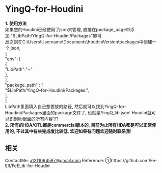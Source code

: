# YingQ-for-Houdini
**1. 使用方法**  
  如果您的Houdini已经使用了json来管理, 直接在package_page中添加:"$LibPath/YingQ-for-Houdini/Packages"即可.  
  反之则在C:\Users\Username\Documents\houdiniVersion\packages中创建一个.json,  
{  
"env": [  
{  
"LibPath":"~"  
},  
],  
"package_path" : [  
"$LibPath/YingQ-for-Houdini/Packages.",  
],  
}  
LibPath里面填入自己想要放的路径, 然后就可以找到YingQ-for-Houdini/Packages里面的package文件了, 也就是YingQ_lib.json! Houdini就可以识别lib里面的所有内容了!  
**2. 所有的HDA/OTL都是commercial版本的, 目前为止所有HDA都是可以正常使用的, 不过其中有些完成度比较低, 欢迎如果有问题欢迎随时联系我!**  

## 相关  
 ContactMe: a1211094597@gmail.com
 Reference: ①https://github.com/Fe-Elf/FeELib-for-Houdini 
